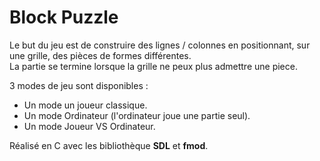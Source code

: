 # Block Puzzle


Le but du jeu est de construire des lignes / colonnes en positionnant, sur une grille, des pièces de formes différentes.   
La partie se termine lorsque la grille ne peux plus admettre une piece.

3 modes de jeu sont disponibles :
* Un mode un joueur classique.
* Un mode Ordinateur (l'ordinateur joue une partie seul).
* Un mode Joueur VS Ordinateur.  


Réalisé en C avec les bibliothèque **SDL** et **fmod**. 


